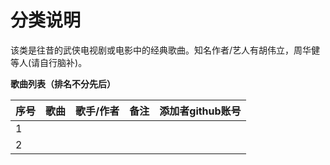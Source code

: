 # 分类说明
该类是往昔的武侠电视剧或电影中的经典歌曲。知名作者/艺人有胡伟立，周华健等人(请自行脑补)。

**歌曲列表（排名不分先后）**

|序号|歌曲|歌手/作者|备注|添加者github账号|
| --- | --- | --- | --- | --- |
|1| | | | |
|2| | | | |